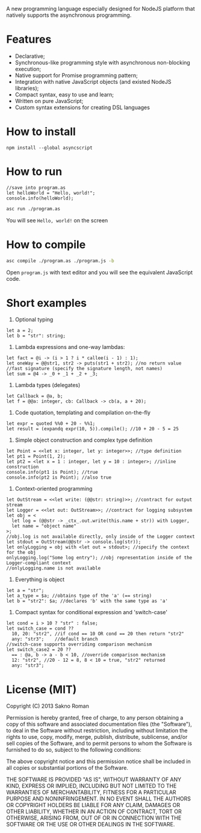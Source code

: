 A new programming language especially designed for NodeJS platform that natively supports the asynchronous programming.

# Features
  * Declarative;
  * Synchronous-like programming style with asynchronous non-blocking execution;
  * Native support for Promise programming pattern;
  * Integration with native JavaScript objects (and existed NodeJS libraries);
  * Compact syntax, easy to use and learn;
  * Written on pure JavaScript;
  * Custom syntax extensions for creating DSL languages

# How to install

    npm install --global asyncscript
    
# How to run

```
//save into program.as
let helloWorld = "Hello, world!";
console.info(helloWorld);
```
```bash
asc run ./program.as
```
You will see `Hello, world!` on the screen

# How to compile
```bash
asc compile ./program.as ./program.js -b 
```
Open `program.js` with text editor and you will see the equivalent JavaScript code.

# Short examples

1. Optional typing
```
let a = 2; 
let b = "str": string;
```

1. Lambda expressions and one-way lambdas:
```
let fact = @i -> (i > 1 ? i * callee(i - 1) : 1);
let oneWay = @@str1, str2 -> puts(str1 + str2); //no return value
//fast signature (specify the signature length, not names)
let sum = @4 -> _0 + _1 + _2 + _3;
```

1. Lambda types (delegates)
```
let Callback = @a, b;
let f = @@a: integer, cb: Callback -> cb(a, a + 20);
```

1. Code quotation, templating and compilation on-the-fly
```
let expr = quoted %%0 + 20 - %%1;
let result = (expandq expr(10, 5)).compile(); //10 + 20 - 5 = 25
```

1. Simple object construction and complex type definition
```
let Point = <<let x: integer, let y: integer>>; //type definition
let pt1 = Point(1, 2); 
let pt2 = <let x = 1 : integer, let y = 10 : integer>; //inline construction
console.info(pt1 is Point); //true
console.info(pt2 is Point); //also true
```

1. Context-oriented programming
```
let OutStream = <<let write: (@@str: string)>>; //contract for output stream
let Logger = <<let out: OutStream>>; //contract for logging subsystem
let obj = <
  let log = (@@str -> _ctx_.out.write(this.name + str)) with Logger, 
  let name = "object name"
>;
//obj.log is not available directly, only inside of the Logger context
let stdout = OutStream(@@str -> console.log(str));
let onlyLogging = obj with <let out = stdout>; //specify the context for the obj
onlyLogging.log("Some log entry"); //obj representation inside of the Logger-compliant context
//onlyLogging.name is not available
```

1. Everything is object
```
let a = "str";
let a_type = $a; //obtains type of the 'a' (== string)
let b = "str2": $a; //declares 'b' with the same type as 'a'
```

1. Compact syntax for conditional expression and 'switch-case'
```
let cond = i > 10 ? "str" : false;
let switch_case = cond ??
  10, 20: "str2", //if cond == 10 OR cond == 20 then return "str2"
  any: "str3";    //default branch
//switch-case supports overriding comparison mechanism
let switch_case2 = 20 ??
  == : @a, b -> a - b < 10, //override comparison mechanism
  12: "str2", //20 - 12 = 8, 8 < 10 = true, "str2" returned
  any: "str3";
```

# License (MIT)
Copyright (C) 2013 Sakno Roman

Permission is hereby granted, free of charge, to any person obtaining a copy of this software and associated documentation files (the "Software"), to deal in the Software without restriction, including without limitation the rights to use, copy, modify, merge, publish, distribute, sublicense, and/or sell copies of the Software, and to permit persons to whom the Software is furnished to do so, subject to the following conditions:

The above copyright notice and this permission notice shall be included in all copies or substantial portions of the Software.

THE SOFTWARE IS PROVIDED "AS IS", WITHOUT WARRANTY OF ANY KIND, EXPRESS OR IMPLIED, INCLUDING BUT NOT LIMITED TO THE WARRANTIES OF MERCHANTABILITY, FITNESS FOR A PARTICULAR PURPOSE AND NONINFRINGEMENT. IN NO EVENT SHALL THE AUTHORS OR COPYRIGHT HOLDERS BE LIABLE FOR ANY CLAIM, DAMAGES OR OTHER LIABILITY, WHETHER IN AN ACTION OF CONTRACT, TORT OR OTHERWISE, ARISING FROM, OUT OF OR IN CONNECTION WITH THE SOFTWARE OR THE USE OR OTHER DEALINGS IN THE SOFTWARE.
